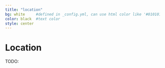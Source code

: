 ```yaml
---
title: "location"
bg: white     #defined in _config.yml, can use html color like '#010101'
color: black  #text color
style: center
---
```


# Location
TODO:
